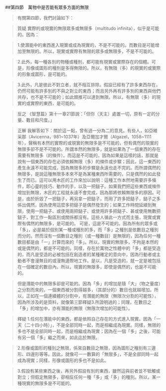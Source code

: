 ##第四節　萬物中是否能有眾多方面的無限
>有關第四節，我們討論如下：

>質疑	實際的或現實的無限眾多或無限多（multitudo infinita），似乎是可能的。因為：

>1.使潛能中的東西進入現實或成為現實的，不是不可能的。而數目是可能增加至無限的。所以，現實或實際有無限的眾多或無限多，不是不可能的。

>2.此外，每一種各別的物種或種別，都可能有現實或實際存在的個體。可是，形像或圖形的種別是多得無限的。所以，有無限（多）的現實的或實際的形象或圖形，是可能的。

>3.此外，凡是彼此不對立者，就不相互排除。假設已經有了許多東西存在，仍然可能有許多別的不與之對立的東西；而且另外再有許多別的東西與他們共存，也不是不可能的；如此類推可以達到無限。所以，有無限（多）的現實的或實際的東西，是可能的。

>反之	 《智慧篇》第十一章21節說：「但你（天主）處置一切，原有一定的分量、數目和尺度。」

>正解	我解答如下：關於這一點，曾有過一分為二的意見。有些人，如亞維采那（Avicenna，981~1037年）及亞爾加才爾（Algazel，1058~1111年），聲稱有本然的實際的或現實的無限多是不可能的，但有偶然的現實的無限多卻不是不可能的。所謂本然的無限多，就是如果為了一個東西的存在需要有無限多（的條件）。而這是不可能的，因為如果是這樣的話，那就是說有一個東西的存在必須依賴無限（多）的條件或步驟；因此，這一東西的產生永遠不可能完成，因為無限多的步驟是永遠也走不完的。而所謂偶然的無限多，是說這種無限多本來不是為某種東西所需要的，只是偶然的如此發生了而已。這可以用木匠的工作來加以說明：這種工作本然地需要許多條件，即心靈的技巧、動作的手，以及一把鎚子。如果我們把這些東西或條件增加到無限，木匠的工程就永遠不會完成，因為那將依賴無限多的原因。可是，由於折毀了一把鎚子，再另拿一把鎚子，而用了許多把鎚子，鎚子之多係出偶然，因為使用這麼多把鎚子是偶然發生的；如果工作時間延續到無限，使用一把鎚子、或使用兩把鎚子、或使用許多把鎚子、甚或使用無數把鎚子，對工作一點區別或關係都沒有。這些人循此一方式而主張，現實或實際有偶然的無限多，是可能的。
可是，這是不可能的。因為所有的眾多或「多」，必是屬於個別某一種或種別的多，而「多」之種別是依數目之種別而分的。然而沒有一個數目之種別（或一種數目）是無限的，因為任何一種數目都是由「一」計算而來的「多」。所以，現實的無限多，不拘是本然的或是偶然的，都是不可能的。同樣，存在於萬物之性體中的「多」都是受造的，而凡是受造的必被包括在創造者的某種確定的意向中，因為行動者或主動者不會漫無目的或漫無邊際地工作。是以，凡是受造的，就一定是被包括在一個確定的數目內。所以，現實的無限多，即使是偶然的，也是不可能的。

>但是潛能中的無限多卻是可能的。因為「多」的增加是隨「大」（物之量度）之分割而來的，一個東西被分割得越多，（其部分的）數目也就越增加。所以，正如在一個連續體的分割中，有潛能的無限（無限次分割的可能性），因為所涉及的是質料，就像第三節釋疑3.所證明過的；同理，在數目之「多」的增加中，亦有潛能的無限（無限次增加的可能性）。

>釋疑	1.任何在潛能中的東西，都是依照自己存在的方式進入現實。因為「一天（二十四小時）」，不是全部同時一起，而是相繼成為現實。同樣，無限的多也不是全部同時一起，而是相繼成為現實；因為在一個「多」之後，可能有另一個「多」繼之而來，如此迄於無限。

>2.形像或圖形的種別之無限，係來自數目之無限，因為圖形之種別有三邊形、四邊形等等。因此，就像可一一數算的「無限多」，不是全部同時一起成為現實；同樣，形像或圖形的多也不是如此。

>3.假設有某些東西之後，再另外假設有別的東西，雖然這與前者並不牴觸或對立；但假定無限多，卻相反任何一種「多」或「多」的種別。所以，某一種現實的無限多是不可能的。
